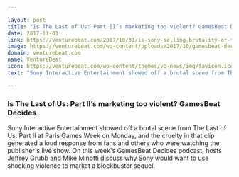 ```yaml
---

layout: post
title: "Is The Last of Us: Part II’s marketing too violent? GamesBeat Decides"
date: 2017-11-01
link: https://venturebeat.com/2017/10/31/is-sony-selling-brutality-or-the-last-of-us-part-ii-gamesbeat-decides/
image: https://venturebeat.com/wp-content/uploads/2017/10/gamesbeat-decides-podcast-header-23.jpg?fit=780%2C439&strip=all
domain: venturebeat.com
name: VentureBeat
icon: https://venturebeat.com/wp-content/themes/vb-news/img/favicon.ico
text: "Sony Interactive Entertainment showed off a brutal scene from The Last of Us: Part II at Paris Games Week on Monday, and the cruelty in that clip generated a loud response from fans and others who were watching the publisher's live show. On this week's GamesBeat Decides podcast, hosts Jeffrey Grubb and Mike Minotti discuss why Sony would want to use shocking violence to market a blockbuster sequel."

---
```


### Is The Last of Us: Part II’s marketing too violent? GamesBeat Decides

Sony Interactive Entertainment showed off a brutal scene from The Last of Us: Part II at Paris Games Week on Monday, and the cruelty in that clip generated a loud response from fans and others who were watching the publisher's live show. On this week's GamesBeat Decides podcast, hosts Jeffrey Grubb and Mike Minotti discuss why Sony would want to use shocking violence to market a blockbuster sequel.